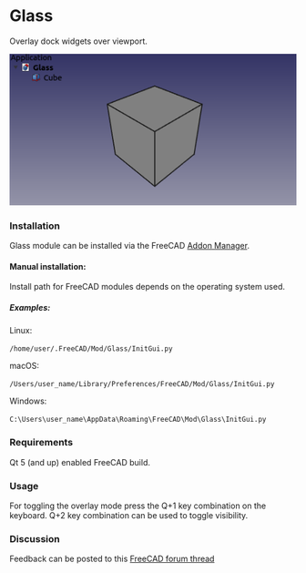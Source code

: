 # Glass
Overlay dock widgets over viewport.

![Image](Resources/images/Glass.png)

### Installation
Glass module can be installed via the FreeCAD [Addon Manager](https://github.com/FreeCAD/FreeCAD-addons#1-builtin-addon-manager). 

#### Manual installation:

Install path for FreeCAD modules depends on the operating system used.

##### Examples:

Linux:

`/home/user/.FreeCAD/Mod/Glass/InitGui.py`

macOS:

`/Users/user_name/Library/Preferences/FreeCAD/Mod/Glass/InitGui.py`

Windows:

`C:\Users\user_name\AppData\Roaming\FreeCAD\Mod\Glass\InitGui.py`

### Requirements
Qt 5 (and up) enabled FreeCAD build.

### Usage
For toggling the overlay mode press the Q+1 key combination on the keyboard. Q+2 key combination can be used to toggle visibility.

### Discussion
Feedback can be posted to this [FreeCAD forum thread](https://forum.freecadweb.org/viewtopic.php?f=34&t=32397)

